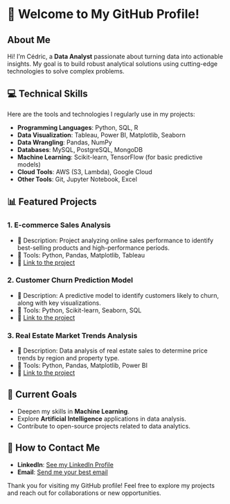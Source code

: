 # 👋 Welcome to My GitHub Profile!

## About Me

Hi! I’m Cédric, a **Data Analyst** passionate about turning data into actionable insights.
My goal is to build robust analytical solutions using cutting-edge technologies to solve complex problems.


## 💻 Technical Skills
Here are the tools and technologies I regularly use in my projects:

- **Programming Languages**: Python, SQL, R
- **Data Visualization**: Tableau, Power BI, Matplotlib, Seaborn
- **Data Wrangling**: Pandas, NumPy
- **Databases**: MySQL, PostgreSQL, MongoDB
- **Machine Learning**: Scikit-learn, TensorFlow (for basic predictive models)
- **Cloud Tools**: AWS (S3, Lambda), Google Cloud
- **Other Tools**: Git, Jupyter Notebook, Excel


## 📊 Featured Projects

### 1. **E-commerce Sales Analysis**
   - 📄 Description: Project analyzing online sales performance to identify best-selling products and high-performance periods.
   - 🔧 Tools: Python, Pandas, Matplotlib, Tableau
   - 🌟 [Link to the project](#)

### 2. **Customer Churn Prediction Model**
   - 📄 Description: A predictive model to identify customers likely to churn, along with key visualizations.
   - 🔧 Tools: Python, Scikit-learn, Seaborn, SQL
   - 🌟 [Link to the project](#)

### 3. **Real Estate Market Trends Analysis**
   - 📄 Description: Data analysis of real estate sales to determine price trends by region and property type.
   - 🔧 Tools: Python, Pandas, Matplotlib, Power BI
   - 🌟 [Link to the project](#)


## 🎯 Current Goals
- Deepen my skills in **Machine Learning**.
- Explore **Artificial Intelligence** applications in data analysis.
- Contribute to open-source projects related to data analytics.


## 🚀 How to Contact Me
- **LinkedIn**: [See my LinkedIn Profile](https://www.linkedin.com/in/c3dr1c/)
- **Email**: [Send me your best email](mailto:cedric.rouedou@gmail.com)


Thank you for visiting my GitHub profile! 
Feel free to explore my projects and reach out for collaborations or new opportunities.
